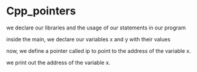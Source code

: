 # Cpp_pointers

we declare our libraries and the usage of our statements in our program

inside the main, we declare our variables x and y with their values

now, we define a pointer called ip to point to the address of the variable x.

we print out the address of the variable x.
